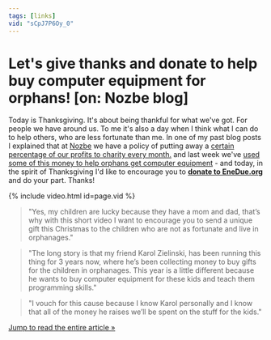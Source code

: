 ```yaml
---
tags: [links]
vid: "sCpJ7P6Oy_0"
---
```


# Let's give thanks and donate to help buy computer equipment for orphans! [on: Nozbe blog]

Today is Thanksgiving. It's about being thankful for what we've got. For people we have around us. To me it's also a day when I think what I can do to help others, who are less fortunate than me. In one of my past blog posts I explained that at [Nozbe][n] we have a policy of putting away a [certain percentage of our profits to charity every month.](https://sliwinski.com/charity) and last week we've [used some of this money to help orphans get computer equipment][s] - and today, in the spirit of Thanksgiving I'd like to encourage you to **[donate to EneDue.org][e]** and do your part. Thanks!

{% include video.html id=page.vid %}

<!--More-->

> "Yes, my children are lucky because they have a mom and dad, that’s why with this short video I want to encourage you to send a unique gift this Christmas to the children who are not as fortunate and live in orphanages."

> "The long story is that my friend Karol Zielinski, has been running this thing for 3 years now, where he’s been collecting money to buy gifts for the children in orphanages. This year is a little different because he wants to buy computer equipment for these kids and teach them programming skills."

> "I vouch for this cause because I know Karol personally and I know that all of the money he raises we’ll be spent on the stuff for the kids."

[Jump to read the entire article »][s]

[e]: http://enedue.org/donate
[s]: https://nozbe.com/blog/orphans/
[i]: http://iMagazine.pl
[b]: https://nozbe.com/blog/
[n]: https://michael.gratis/nozbe
[o]: https://michael.gratis/ipadonly/
[p]: http://productivemag.com/
